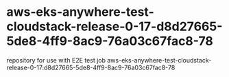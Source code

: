 # aws-eks-anywhere-test-cloudstack-release-0-17-d8d27665-5de8-4ff9-8ac9-76a03c67fac8-78
repository for use with E2E test job aws-eks-anywhere-test-cloudstack-release-0-17:d8d27665-5de8-4ff9-8ac9-76a03c67fac8-78
